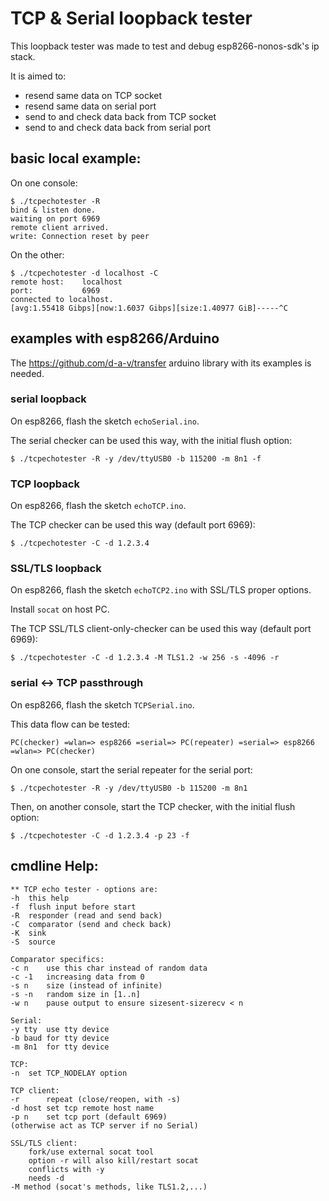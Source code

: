 
# TCP & Serial loopback tester

This loopback tester was made to test and debug esp8266-nonos-sdk's ip stack.

It is aimed to:
* resend same data on TCP socket
* resend same data on serial port
* send to and check data back from TCP socket
* send to and check data back from serial port

## basic local example:

On one console:
```
$ ./tcpechotester -R
bind & listen done.
waiting on port 6969
remote client arrived.
write: Connection reset by peer
```

On the other:
```
$ ./tcpechotester -d localhost -C
remote host:    localhost
port:           6969
connected to localhost.
[avg:1.55418 Gibps][now:1.6037 Gibps][size:1.40977 GiB]-----^C
```
## examples with esp8266/Arduino

The https://github.com/d-a-v/transfer arduino library with its examples is needed.

### serial loopback

On esp8266, flash the sketch ```echoSerial.ino```.

The serial checker can be used this way, with the initial flush option:

```
$ ./tcpechotester -R -y /dev/ttyUSB0 -b 115200 -m 8n1 -f
```

### TCP loopback

On esp8266, flash the sketch ```echoTCP.ino```.

The TCP checker can be used this way (default port 6969):

```
$ ./tcpechotester -C -d 1.2.3.4
```

### SSL/TLS loopback

On esp8266, flash the sketch ```echoTCP2.ino``` with SSL/TLS proper options.

Install ```socat``` on host PC.

The TCP SSL/TLS client-only-checker can be used this way (default port 6969):

```
$ ./tcpechotester -C -d 1.2.3.4 -M TLS1.2 -w 256 -s -4096 -r
```

### serial <-> TCP passthrough

On esp8266, flash the sketch ```TCPSerial.ino```.

This data flow can be tested:

```
PC(checker) =wlan=> esp8266 =serial=> PC(repeater) =serial=> esp8266 =wlan=> PC(checker)
```

On one console, start the serial repeater for the serial port:
```
$ ./tcpechotester -R -y /dev/ttyUSB0 -b 115200 -m 8n1
```
Then, on another console, start the TCP checker, with the initial flush option:
```
$ ./tcpechotester -C -d 1.2.3.4 -p 23 -f
```

## cmdline Help:

```
** TCP echo tester - options are:
-h	this help
-f	flush input before start
-R	responder (read and send back)
-C	comparator (send and check back)
-K	sink
-S	source

Comparator specifics:
-c n	use this char instead of random data
-c -1	increasing data from 0
-s n	size (instead of infinite)
-s -n	random size in [1..n]
-w n	pause output to ensure sizesent-sizerecv < n

Serial:
-y tty	use tty device
-b baud	for tty device
-m 8n1	for tty device

TCP:
-n	set TCP_NODELAY option

TCP client:
-r      repeat (close/reopen, with -s)
-d host	set tcp remote host name
-p n	set tcp port (default 6969)
(otherwise act as TCP server if no Serial)

SSL/TLS client:
	fork/use external socat tool
	option -r will also kill/restart socat
	conflicts with -y
	needs -d
-M method (socat's methods, like TLS1.2,...)
```
